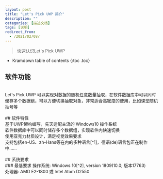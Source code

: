 ```yaml
---
layout: post
title: "Let's Pick UWP 简介"
description: ""
categories: [描述文档]
tags: [说明]
redirect_from:
  - /2021/02/08/
---
```


> 快速认识Let's Pick UWP

* Kramdown table of contents
{:toc .toc}

## 软件功能
<br/>
Let's Pick UWP 可以实现对数据的随机任意数量抽取，在软件数据库中可以同时储存多个数据组，可以方便切换抽取对象，非常适合高密度的使用，比如课堂随机抽号等<br/>
<br/>
## 软件特性
<br/>
基于UWP架构编写，先天适配主流的 Windows10 操作系统<br/>
软件数据库中可以同时储存多个数据组，实现软件内快速切换<br/>
使用亚克力材质设计，满足视觉效果要求<br/>
支持包括en-US、zh-Hans等在内的多种语言[^1]，德语(de)语言包正在制作中......<br/>
<br/>
## 系统要求
<br/>
### 最低要求
操作系统: Windows 10[^2], version 1809(10.0; 版本17763)<br/>
处理器: AMD E2-1800 或 Intel Atom D2550<br/>

[^1]:指主要界面
[^2]:如果您的操作系统没有达到最低要求，没关系。您可以尝试**winform**版本的Let's Pick
